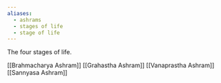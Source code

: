 ```yaml
---
aliases:
  - ashrams
  - stages of life
  - stage of life
---
```

The four stages of life.

[[Brahmacharya Ashram]]
[[Grahastha Ashram]]
[[Vanaprastha Ashram]]
[[Sannyasa Ashram]]